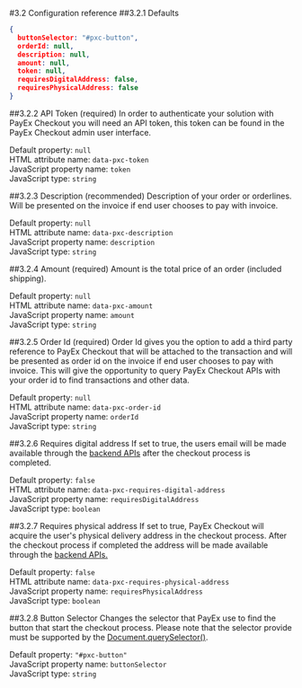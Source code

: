 #3.2 Configuration reference
##3.2.1 Defaults
```JSON
{
  buttonSelector: "#pxc-button",
  orderId: null,
  description: null,
  amount: null,
  token: null,
  requiresDigitalAddress: false,
  requiresPhysicalAddress: false
}
```
##3.2.2 API Token (required)
In order to authenticate your solution with PayEx Checkout you will need an API token, this token can be found in the PayEx Checkout admin user interface.

Default property: `null` <br/>
HTML attribute name: `data-pxc-token` <br/>
JavaScript property name: `token` <br/>
JavaScript type: `string`

##3.2.3 Description (recommended)
Description of your order or orderlines.
Will be presented on the invoice if end user chooses to pay with invoice.

Default property: `null` <br/>
HTML attribute name: `data-pxc-description` <br/>
JavaScript property name: `description` <br/>
JavaScript type: `string`

##3.2.4 Amount (required)
Amount is the total price of an order (included shipping).

Default property: `null` <br/>
HTML attribute name: `data-pxc-amount` <br/>
JavaScript property name: `amount` <br/>
JavaScript type: `string`

##3.2.5 Order Id (required)
Order Id gives you the option to add a third party reference to PayEx Checkout that will be attached to the transaction and will be presented as order id on the invoice if end user chooses to pay with invoice.
This will give the opportunity to query PayEx Checkout APIs with your order id to find transactions and other data.

Default property: `null` <br/>
HTML attribute name: `data-pxc-order-id` <br/>
JavaScript property name: `orderId` <br/>
JavaScript type: `string`

##3.2.6 Requires digital address
If set to true, the users email will be made available through the [backend APIs](address) after the checkout process is completed.

Default property: `false` <br/>
HTML attribute name: `data-pxc-requires-digital-address` <br/>
JavaScript property name: `requiresDigitalAddress` <br/>
JavaScript type: `boolean`

##3.2.7 Requires physical address
If set to true, PayEx Checkout will acquire the user's physical delivery address in the checkout process. After the checkout process if completed the address will be made available through the [backend APIs.](address)

Default property: `false` <br/>
HTML attribute name: `data-pxc-requires-physical-address` <br/>
JavaScript property name: `requiresPhysicalAddress` <br/>
JavaScript type: `boolean`

##3.2.8 Button Selector
Changes the selector that PayEx use to find the button that start the checkout process. Please note that the selector provide must be supported by the [Document.querySelector()](https://developer.mozilla.org/en-US/docs/Web/API/Document/querySelector).

Default property: `"#pxc-button"` <br/>
JavaScript property name: `buttonSelector` <br/>
JavaScript type: `string`
